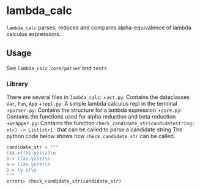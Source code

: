
# lambda_calc

`lambda_calc` parses, reduces and compares alpha-equivalence of lambda calculus expressions.

## Usage

See `lambda_calc.core/parser` and `tests`

### Library

There are several files in `lambda_calc`:
    +`ast.py`: Contains the dataclasses `Var`, `Fun`, `App`
    +`repl.py`: A simple lambda calculus repl in the terminal
    +`parser.py`: Contains the structure for a lambda expression
    +`core.py`: Contains the functions used for alpha reduction and beta reduction
    +`wrapper.py`: Contains the function `check_candidate_str(candidatestring: str) -> List[str]:` that can be called to parse a candidate string
The python code below shows how `check_candidate_str` can be called.
~~~python
candidate_str = """
(λx.x)(λz.yz)(z)\n
b-> ((λz.yz)z)\n
a-> ((λx.yx)z)\n
b-> (y z)\n
"""
errors= check_candidate_str(candidate_str)
~~~

